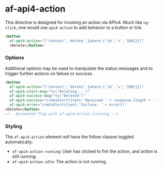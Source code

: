# af-api4-action

This directive is designed for invoking an action via APIv4. Much like
`ng-click`, one would use `api4-action` to add behavior to a button or link.

```html
<button
  af-api4-action="['Contact','delete',{where:['id','=','100]}}]"
  >Delete</button>
```

### Options

Additional options may be used to manipulate the status messages and to
trigger further actions on failure or success.

```html
<button
  af-api4-action="['Contact','delete',{where:['id','=','100]}}]"
  af-api4-start-msg="ts('Deleting...')"
  af-api4-success-msg="ts('Deleted')"
  af-api4-success="crmUiAlert({text:'Received ' + response.length + ' items'})"
  af-api4-error="crmUiAlert({text:'Failure: ' + error})"
>Delete</button>
<!-- Automated flag with af-api4-action-{running -->
```

### Styling

The `af-api4-action` element will have the follow classes
toggled automatically:

* `af-api4-action-running`: User has clicked to fire the action, and action is still running.
* `af-api4-action-idle`: The action is not running.
